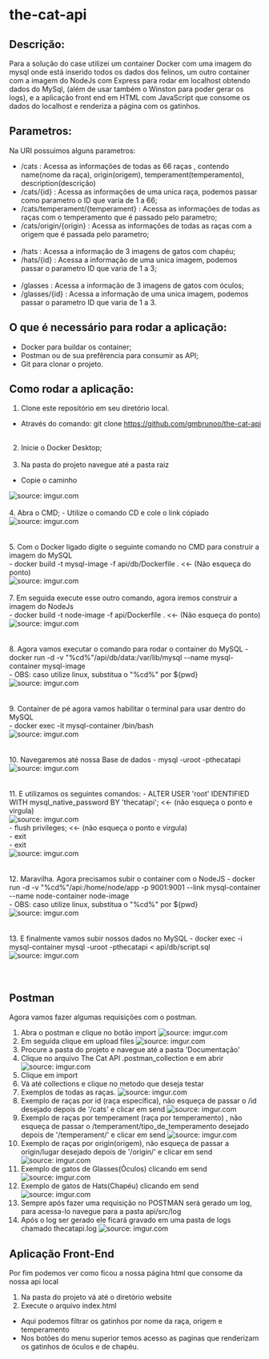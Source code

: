 # the-cat-api

## Descrição:
Para a solução do case utilizei um container Docker com uma imagem do mysql onde está inserido todos os dados dos felinos, um outro container com a imagem do NodeJs com Express para rodar em localhost obtendo dados do MySql, (além de usar também o Winston para poder gerar os logs), e a aplicação front end em HTML com JavaScript que consome os dados do localhost e renderiza a página com os gatinhos.

## Parametros:
Na URI possuimos alguns parametros:
- /cats : Acessa as informações de todas as 66 raças , contendo name(nome da raça), origin(origem), temperament(temperamento), description(descrição)
- /cats/{id} : Acessa as informações de uma unica raça, podemos passar como parametro o ID que varia de 1 a 66;
- /cats/temperament/{temperament} : Acessa as informações de todas as raças com o temperamento que é passado pelo parametro;
- /cats/origin/{origin} : Acessa as informações de todas as raças com a origem que é passada pelo parametro;
<br><br>
- /hats : Acessa a informação de 3 imagens de gatos com chapéu;
- /hats/{id} : Acessa a informação de uma unica imagem, podemos passar o parametro ID que varia de 1 a 3;
<br><br>
- /glasses : Acessa a informação de 3 imagens de gatos com óculos;
- /glasses/{id} : Acessa a informação de uma unica imagem, podemos passar o parametro ID que varia de 1 a 3.

## O que é necessário para rodar a aplicação:
- Docker para buildar os container;
- Postman ou de sua prefêrencia para consumir as API;
- Git para clonar o projeto.

## Como rodar a aplicação:
1. Clone este repositório em seu diretório local.
- Através do comando: git clone https://github.com/gmbrunoo/the-cat-api
<br><br>
2. Inicie o Docker Desktop;
<br><br>
3. Na pasta do projeto navegue até a pasta raiz
- Copie o caminho 
<img src="https://i.imgur.com/ByA656o.png" title="source: imgur.com" />
<br><br>
4. Abra o CMD;
- Utilize o comando CD e cole o link cópiado
<img src="https://i.imgur.com/MzeOayl.png" title="source: imgur.com" /><br>
<br><br>
5. Com o Docker ligado digite o seguinte comando no CMD para construir a imagem do MySQL<br>
- docker build -t mysql-image -f api/db/Dockerfile .   <<- (Não esqueça do ponto)<br>
<img src="https://i.imgur.com/J8Jzgmh.png" title="source: imgur.com" />
<br><br>
7. Em seguida execute esse outro comando, agora iremos construir a imagem do NodeJs<br>
- docker build -t node-image -f api/Dockerfile .   <<- (Não esqueça do ponto)<br>
<img src="https://i.imgur.com/jZgVLg1.png" title="source: imgur.com" /><br>
<br><br>
8. Agora vamos executar o comando para rodar o container do MySQL
- docker run -d -v "%cd%"/api/db/data:/var/lib/mysql --name mysql-container mysql-image<br>
- OBS: caso utilize linux, substitua o "%cd%" por ${pwd}<br>
<img src="https://i.imgur.com/PEnHtJ8.png" title="source: imgur.com" /><br>
<br><br>
9. Container de pé agora vamos habilitar o terminal para usar dentro do MySQL<br>
- docker exec -it mysql-container /bin/bash<br>
<img src="https://i.imgur.com/WbG3Cg7.png" title="source: imgur.com" /><br>
<br><br>
10. Navegaremos até nossa Base de dados
- mysql -uroot -pthecatapi<br>
<img src="https://i.imgur.com/hrIZiBn.png" title="source: imgur.com" /><br>
<br><br>
11. E utilizamos os seguintes comandos:
- ALTER USER 'root' IDENTIFIED WITH mysql_native_password BY 'thecatapi';     <<- (não esqueça o ponto e virgula)<br>
<img src="https://i.imgur.com/xXfAj4E.png" title="source: imgur.com" /><br>
- flush privileges;    <<- (não esqueça o ponto e virgula)<br>
- exit<br>
- exit<br>
<img src="https://i.imgur.com/emJygSk.png" title="source: imgur.com" /><br>
<br><br>
12. Maravilha. Agora precisamos subir o container com o NodeJS
- docker run -d -v "%cd%"/api:/home/node/app -p 9001:9001 --link mysql-container --name node-container node-image<br>
- OBS: caso utilize linux, substitua o "%cd%" por ${pwd}<br>
<img src="https://i.imgur.com/ont6bt7.png" title="source: imgur.com" /><br>
<br><br>
13. E finalmente vamos subir nossos dados no MySQL
- docker exec -i mysql-container mysql -uroot -pthecatapi < api/db/script.sql<br>
<img src="https://i.imgur.com/SVpJdiG.png" title="source: imgur.com" /><br>
<br><br>

## Postman
Agora vamos fazer algumas requisições com o postman.

1. Abra o postman e clique no botão import
<img src="https://i.imgur.com/PXAPorC.png" title="source: imgur.com" /><br>
2. Em seguida clique em upload files
<img src="https://i.imgur.com/sXtqbWQ.png" title="source: imgur.com" /><br>
4. Procure a pasta do projeto e navegue até a pasta 'Documentação'
5. Clique no arquivo The Cat API .postman_collection e em abrir 
<img src="https://i.imgur.com/sXtqbWQ.png" title="source: imgur.com" /><br>
7. Clique em import
8. Vá até collections e clique no metodo que deseja testar
9. Exemplos de todas as raças.
<img src="https://i.imgur.com/HSQOF2U.png" title="source: imgur.com" /><br>
11. Exemplo de raças por id (raça específica), não esqueça de passar o /id desejado depois de '/cats' e clicar em send
<img src="https://i.imgur.com/By4nWOo.png" title="source: imgur.com" /><br>
13. Exemplo de raças por temperament (raça por temperamento) , não esqueça de passar o /temperament/tipo_de_temperamento desejado depois de '/temperament/' e clicar em send
<img src="https://i.imgur.com/jd14IPW.png" title="source: imgur.com" /><br>
15. Exemplo de raças por origin(origem), não esqueça de passar a origin/lugar desejado depois de '/origin/' e clicar em send
<img src="https://i.imgur.com/9w4iei7.png" title="source: imgur.com" /><br>
17. Exemplo de gatos de Glasses(Óculos) clicando em send
<img src="https://i.imgur.com/OaTQNEc.png" title="source: imgur.com" /><br>
19. Exemplo de gatos de Hats(Chapéu) clicando em send
<img src="https://i.imgur.com/VfEHIl0.png" title="source: imgur.com" /><br>
21. Sempre após fazer uma requisição no POSTMAN será gerado um log, para acessa-lo navegue para a pasta api/src/log
23. Após o log ser gerado ele ficará gravado em uma pasta de logs chamado thecatapi.log
<img src="https://i.imgur.com/jPHqL9b.png" title="source: imgur.com" /><br>

## Aplicação Front-End
Por fim podemos ver como ficou a nossa página html que consome da nossa api local

1. Na pasta do projeto vá até o diretório website
2. Execute o arquivo index.html
- Aqui podemos filtrar os gatinhos por nome da raça, origem e temperamento
- Nos botões do menu superior temos acesso as paginas que renderizam os gatinhos de óculos e de chapéu.
